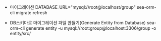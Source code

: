 

- 마이그레이션
DATABASE_URL="mysql://root@localhost/group" sea-orm-cli migrate refresh

- DB스키마로 마이그레이션 파일 만들기(Generate Entity from Database)
sea-orm-cli generate entity -u mysql://root:group@localhost:3306/group -o entity/src/